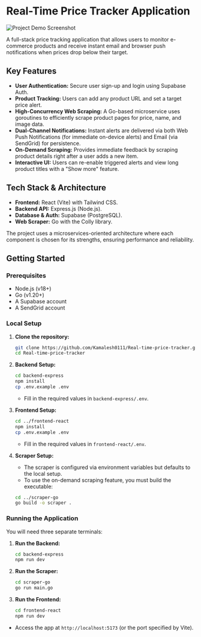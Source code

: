 # Real-Time Price Tracker Application

![Project Demo Screenshot](https://github.com/user-attachments/assets/5ea2a576-e6ef-4bd5-b0ce-1c294516b239)
 <!-- Optional: Add a screenshot of your app here -->

A full-stack price tracking application that allows users to monitor e-commerce products and receive instant email and browser push notifications when prices drop below their target.

## Key Features

-   **User Authentication:** Secure user sign-up and login using Supabase Auth.
-   **Product Tracking:** Users can add any product URL and set a target price alert.
-   **High-Concurrency Web Scraping:** A Go-based microservice uses goroutines to efficiently scrape product pages for price, name, and image data.
-   **Dual-Channel Notifications:** Instant alerts are delivered via both Web Push Notifications (for immediate on-device alerts) and Email (via SendGrid) for persistence.
-   **On-Demand Scraping:** Provides immediate feedback by scraping product details right after a user adds a new item.
-   **Interactive UI:** Users can re-enable triggered alerts and view long product titles with a "Show more" feature.

## Tech Stack & Architecture

-   **Frontend:** React (Vite) with Tailwind CSS.
-   **Backend API:** Express.js (Node.js).
-   **Database & Auth:** Supabase (PostgreSQL).
-   **Web Scraper:** Go with the Colly library.

The project uses a microservices-oriented architecture where each component is chosen for its strengths, ensuring performance and reliability.

## Getting Started

### Prerequisites

-   Node.js (v18+)
-   Go (v1.20+)
-   A Supabase account
-   A SendGrid account

### Local Setup

1.  **Clone the repository:**
    ```bash
    git clone https://github.com/Kamalesh0111/Real-time-price-tracker.git
    cd Real-time-price-tracker
    ```

2.  **Backend Setup:**
    ```bash
    cd backend-express
    npm install
    cp .env.example .env
    ```
    - Fill in the required values in `backend-express/.env`.

3.  **Frontend Setup:**
    ```bash
    cd ../frontend-react
    npm install
    cp .env.example .env
    ```
    - Fill in the required values in `frontend-react/.env`.

4.  **Scraper Setup:**
    - The scraper is configured via environment variables but defaults to the local setup.
    - To use the on-demand scraping feature, you must build the executable:
    ```bash
    cd ../scraper-go
    go build -o scraper .
    ```

### Running the Application

You will need three separate terminals:

1.  **Run the Backend:**
    ```bash
    cd backend-express
    npm run dev
    ```

2.  **Run the Scraper:**
    ```bash
    cd scraper-go
    go run main.go
    ```

3.  **Run the Frontend:**
    ```bash
    cd frontend-react
    npm run dev
    ```
- Access the app at `http://localhost:5173` (or the port specified by Vite).
